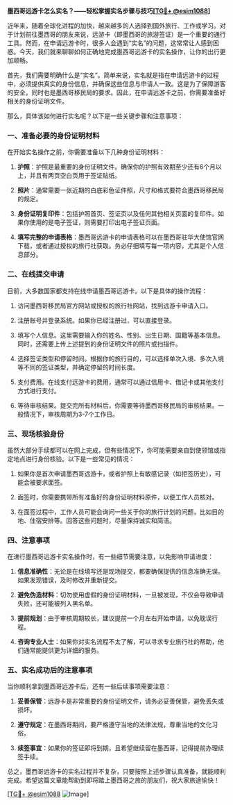 **墨西哥远游卡怎么实名？——轻松掌握实名步骤与技巧[[TG💪+ @esim1088](https://t.me/s/esim1088)]**

近年来，随着全球化进程的加快，越来越多的人选择到国外旅行、工作或学习。对于计划前往墨西哥的朋友来说，远游卡（即墨西哥的旅游签证）是一个重要的通行工具。然而，在申请远游卡时，很多人会遇到“实名”的问题，这常常让人感到困惑。今天，我们就来聊聊如何正确地完成墨西哥远游卡的实名操作，让你的出行更加顺畅。

首先，我们需要明确什么是“实名”。简单来说，实名就是指在申请远游卡的过程中，必须提供真实的身份信息，并确保这些信息与申请人一致。这是为了保障游客的安全，同时也是墨西哥移民局的要求。因此，在申请远游卡之前，你需要准备好相关的身份证明文件。

那么，具体该如何进行实名呢？以下是一些关键步骤和注意事项：

### 一、准备必要的身份证明材料

在开始实名操作之前，你需要准备以下几种身份证明材料：

1. **护照**：护照是最重要的身份证明文件。确保你的护照有效期至少还有6个月以上，并且有两页空白页用于签证贴纸。
   
2. **照片**：通常需要一张近期的白底彩色证件照，尺寸和格式要符合墨西哥移民局的规定。

3. **身份证明复印件**：包括护照首页、签证页以及任何其他相关页面的复印件。如果你使用的是电子签证，则需要打印出电子签证页面。

4. **填写完整的申请表格**：墨西哥远游卡的申请表格可以在墨西哥驻华大使馆官网下载，或者通过授权的旅行社获取。务必仔细填写每一项内容，尤其是个人信息部分。

### 二、在线提交申请

目前，大多数国家都支持在线申请墨西哥远游卡。以下是具体的操作流程：

1. 访问墨西哥移民局官方网站或授权的旅行社网站，找到远游卡申请入口。

2. 注册账号并登录系统。如果你已经注册过，可以直接登录。

3. 填写个人信息。这里需要输入你的姓名、性别、出生日期、国籍等基本信息。同时，还需要上传上述提到的身份证明文件的照片或扫描件。

4. 选择签证类型和停留时间。根据你的旅行目的，可以选择单次入境、多次入境等不同的签证类型，并确定停留的时间长度。

5. 支付费用。在线支付远游卡的费用，通常可以通过信用卡、借记卡或其他支付方式进行支付。

6. 等待审核结果。提交完所有材料后，你需要等待墨西哥移民局的审核结果。一般情况下，审核周期为3-7个工作日。

### 三、现场核验身份

虽然大部分手续都可以在网上完成，但有些情况下，你可能需要亲自到使领馆或指定地点进行身份核验。以下是一些常见的情况：

1. 如果你是首次申请墨西哥远游卡，或者护照上有敏感记录（如拒签历史），可能会被要求面签。

2. 面签时，你需要携带所有准备好的身份证明材料原件，以便工作人员核对。

3. 在面签过程中，工作人员可能会询问一些关于你的旅行计划的问题，比如目的地、住宿安排等。回答这些问题时，尽量保持诚实和简洁。

### 四、注意事项

在进行墨西哥远游卡实名操作时，有一些细节需要注意，以免影响申请进度：

1. **信息准确性**：无论是在线填写还是现场提交，都要确保提供的信息准确无误。如果发现错误，及时修改并重新提交。

2. **避免伪造材料**：切勿使用虚假的身份证明材料，一旦被发现，不仅会导致申请失败，还可能被列入黑名单。

3. **提前规划**：由于审核周期较长，建议提前一个月左右开始申请，以免耽误行程。

4. **咨询专业人士**：如果你对实名流程不太了解，可以寻求专业旅行社的帮助，他们通常能提供更为详细的服务。

### 五、实名成功后的注意事项

当你顺利拿到墨西哥远游卡后，还有一些后续事项需要注意：

1. **妥善保管**：远游卡是非常重要的身份证明文件，请务必妥善保管，避免丢失或损坏。

2. **遵守规定**：在墨西哥期间，要严格遵守当地的法律法规，尊重当地的文化习俗。

3. **续签事宜**：如果你的签证即将到期，且希望继续留在墨西哥，记得提前办理续签手续。

总之，墨西哥远游卡的实名过程并不复杂，只要按照上述步骤认真准备，就能顺利完成。希望这篇文章能帮助到即将踏上墨西哥之旅的朋友们，祝大家旅途愉快！

[[TG💪+ @esim1088](https://t.me/s/esim1088) ![Image](https://i.postimg.cc/4NQfJmqS/Snipaste-2025-05-13-00-14-12.png)]
